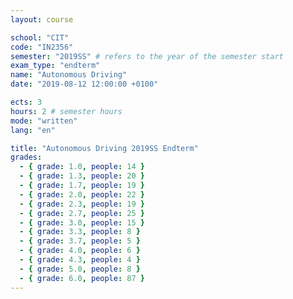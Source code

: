```yaml
---
layout: course

school: "CIT"
code: "IN2356"
semester: "2019SS" # refers to the year of the semester start
exam_type: "endterm"
name: "Autonomous Driving"
date: "2019-08-12 12:00:00 +0100"

ects: 3
hours: 2 # semester hours
mode: "written"
lang: "en"

title: "Autonomous Driving 2019SS Endterm"
grades:
  - { grade: 1.0, people: 14 }
  - { grade: 1.3, people: 20 }
  - { grade: 1.7, people: 19 }
  - { grade: 2.0, people: 22 }
  - { grade: 2.3, people: 19 }
  - { grade: 2.7, people: 25 }
  - { grade: 3.0, people: 15 }
  - { grade: 3.3, people: 8 }
  - { grade: 3.7, people: 5 }
  - { grade: 4.0, people: 6 }
  - { grade: 4.3, people: 4 }
  - { grade: 5.0, people: 8 }
  - { grade: 6.0, people: 87 }
---
```



